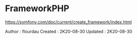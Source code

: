# FrameworkPHP
https://symfony.com/doc/current/create_framework/index.html

Author  : flourdau
Created : 2K20-08-30
Updated : 2K20-08-30